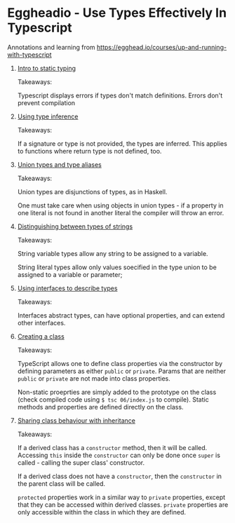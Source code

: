 # Eggheadio - Use Types Effectively In Typescript

Annotations and learning from https://egghead.io/courses/up-and-running-with-typescript

1. [Intro to static typing](/01/index.ts)

    Takeaways:

    Typescript displays errors if types don't match definitions. Errors don't
    prevent compilation

2. [Using type inference](/02/index.ts)

    Takeaways:

    If a signature or type is not provided, the types are inferred. This applies
    to functions where return type is not defined, too.

3. [Union types and type aliases](/03/index.ts)

    Takeaways:

    Union types are disjunctions of types, as in Haskell.

    One must take care when using objects in union types - if a property in one
    literal is not found in another literal the compiler will throw an error.

4. [Distinguishing between types of strings](/04/index.ts)

    Takeaways:

    String variable types allow any string to be assigned to a variable.

    String literal types allow only values soecified in the type union to be
    assigned to a variable or parameter;

5. [Using interfaces to describe types](/05/index.ts)

    Takeaways:

    Interfaces abstract types, can have optional properties, and can extend
    other interfaces.

6. [Creating a class](/06/index.ts)

    Takeaways:

    TypeScript allows one to define class properties via the constructor by
    defining parameters as either `public` or `private`. Params that are neither
    `public` or `private` are not made into class properties.

    Non-static proeprties are simply added to the prototype on the class (check
    compiled code using `$ tsc 06/index.js` to compile). Static methods and
    properties are defined directly on the class.

7. [Sharing class behaviour with inheritance](/07/index.ts)

    Takeaways:

    If a derived class has a `constructor` method, then it will be called.
    Accessing `this` inside the `constructor` can only be done once `super` is
    called - calling the super class' constructor.

    If a derived class does not have a `constructor`, then the `constructor` in
    the parent class will be called.

    `protected` properties work in a similar way to `private` properties, except
    that they can be accessed within derived classes. `private` properties are
    only accessible within the class in which they are defined.
